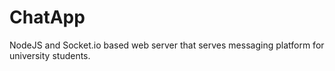 # ChatApp
NodeJS and Socket.io based web server that serves messaging platform for university students.
